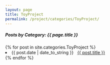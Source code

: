 ```yaml
---
layout: page
title: ToyProject
permalink: /project/categories/ToyProject/
---
```


<h5> Posts by Category: {{ page.title }} </h5>

<div class="card">
{% for post in site.categories.ToyProject %}
 <li class="category-posts">
   <span>{{ post.date | date_to_string }}</span>
   &nbsp;
   <a href="{{ post.url }}">{{ post.title }}</a>
 </li>
{% endfor %}
</div>
